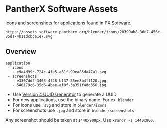 # PantherX Software Assets

Icons and screenshots for applications found in PX Software.

`https://assets.software.pantherx.org/blender/icons/28399ab8-36e7-456c-85d1-4b11dcbce1e7.svg`

## Overview

```
application
 - icons
   - e9a4d99c-724c-4fe5-a61f-99ea85da47a1.svg
 - screenshots
   - e3307dd2-3403-4f28-b137-55ee8b4ff120.jpg
   - 540179c6-35d6-4bae-af8f-3a351f4dd356.jpg
```

- Use [Version 4 UUID Generator](https://www.uuidgenerator.net/version4) to generate a UUID
- For new applications, use the binary name. For ex. `blender`
- For icons use `.svg` and store in `blender/icons`
- For screenshots use `.jpg` and store in `blender/screenshots`

Any screenshot should be taken at `1440x900px`. Use `xrandr -s 1440x900`.
